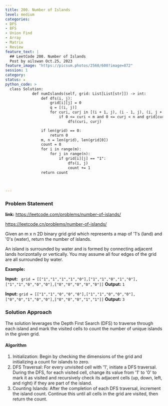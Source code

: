 ```yaml
---
title: 200. Number of Islands
level: medium
categories:
- DFS
- BFS
- Union Find
- Array
- Matrix
- Review
feature_text: |
  ## LeetCode 200. Number of Islands
  Post by ailswan Oct.25, 2023
feature_image: "https://picsum.photos/2560/600?image=872"
session: 1
category:
status: ★
python_code: >
  class Solution:
            def numIslands(self, grid: List[List[str]]) -> int:
                def dfs(i, j):
                    grid[i][j] = 0
                    q = [(i, j)]
                    for curi, curj in [(i + 1, j), (i - 1, j), (i, j + 1), (i, j - 1)]:
                        if 0 <= curi < m and 0 <= curj < n and grid[curi][curj] == "1":
                            dfs(curi, curj)

                if len(grid) == 0:
                    return 0
                m, n = len(grid), len(grid[0])
                count = 0
                for i in range(m):
                    for j in range(n):
                        if grid[i][j] == "1":
                            dfs(i, j)
                            count += 1
                return count

        
   
---
```


### Problem Statement
**link:**
https://leetcode.com/problems/number-of-islands/

https://leetcode.cn/problems/number-of-islands/
 
Given an m x n 2D binary grid grid which represents a map of '1's (land) and '0's (water), return the number of islands.

An island is surrounded by water and is formed by connecting adjacent lands horizontally or vertically. You may assume all four edges of the grid are all surrounded by water.

**Example:**

**Input:** ` grid = [["1","1","1","1","0"],["1","1","0","1","0"],["1","1","0","0","0"],["0","0","0","0","0"]]`
**Output:** `1`
 
**Input:** `grid = [["1","1","0","0","0"],["1","1","0","0","0"],["0","0","1","0","0"],["0","0","0","1","1"]]`
**Output:** `3`
 

### Solution Approach
The solution leverages the Depth First Search (DFS) to traverse through each island and mark the visited cells to count the number of unique islands in the given grid.

#### Algorithm
1. Initialization: Begin by checking the dimensions of the grid and initializing a count for islands to zero.
2. DFS Traversal: For every unvisited cell with '1', initiate a DFS traversal. During the DFS, for each visited cell, change its value from '1' to '0' to mark it as visited and recursively check its adjacent cells (up, down, left, and right) if they are part of the island.
3. Counting Islands: After the completion of each DFS traversal, increment the island count. Continue this until all cells in the grid are visited, then return the count.